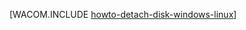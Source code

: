 <properties linkid="manage-linux-how-to-guides-detach-a-disk" urlDisplayName="Detach a Disk" pageTitle="Detach a disk from a Linux Virtual Machine in Azure" metaKeywords="Azure detaching disk, vm detached disk" description="Learn how to detach a data disk from an Azure virtual machine." metaCanonical="http://www.windowsazure.com/en-us/manage/windows/how-to-guides/detach-a-disk/" services="virtual-machines" documentationCenter="" title="" authors="" solutions="" manager="" editor="" />




[WACOM.INCLUDE [howto-detach-disk-windows-linux](../includes/howto-detach-disk-windows-linux.md)]
